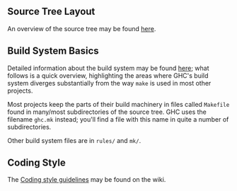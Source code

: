 ## Source Tree Layout



An overview of the source tree may be found [here](commentary/source-tree).


## Build System Basics



Detailed information about the build system may be found [here](building); what follows is a quick overview, highlighting the areas where GHC's build system diverges substantially from the way `make` is used in most other projects.



Most projects keep the parts of their build machinery in files called `Makefile` found in many/most subdirectories of the source tree.  GHC uses the filename `ghc.mk` instead; you'll find a file with this name in quite a number of subdirectories.



Other build system files are in `rules/` and `mk/`.


## Coding Style



The [Coding style guidelines](contributing#working-conventions) may be found on the wiki.


